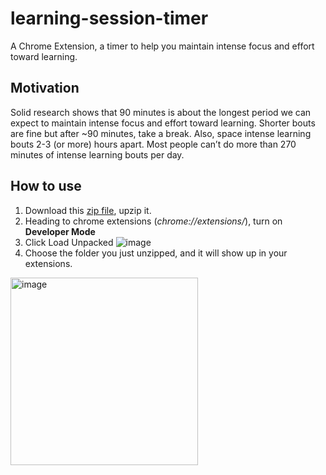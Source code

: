 # learning-session-timer
A Chrome Extension, a timer to help you maintain intense focus and effort toward learning.

## Motivation
Solid research shows that 90 minutes is about the longest period we can expect to maintain intense focus and effort 
toward learning. Shorter bouts are fine but after ~90 minutes, take a break. Also, space intense learning bouts 2-3 
(or more) hours apart. Most people can’t do more than 270 minutes of intense learning bouts per day. 

## How to use
1. Download this [zip file](https://github.com/Faye-yufan/learning-session-timer/archive/refs/heads/main.zip), upzip it.
2. Heading to chrome extensions (_chrome://extensions/_), turn on **Developer Mode**
3. Click Load Unpacked
![image](https://user-images.githubusercontent.com/62975717/214983195-f97023d9-4332-4399-8bdf-2a23a267f89a.png)
4. Choose the folder you just unzipped, and it will show up in your extensions.
<img width="300" alt="image" src="https://user-images.githubusercontent.com/62975717/214983544-8ca8c73a-938c-4fb6-8ac9-ce41bac21821.png">

